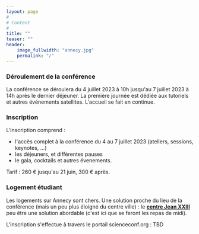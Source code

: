 ```yaml
---
layout: page
#
# Content
#
title: ""
teaser: ""
header:
    image_fullwidth: "annecy.jpg"
    permalink: "/"
---
```



### **Déroulement de la conférence**
La conférence se déroulera du 4 juillet 2023 à 10h jusqu'au 7 juillet 2023 à 14h après le dernier déjeuner. La première journée est dédiée aux tutoriels et autres événements satellites. L'accueil se fait en continue.


### **Inscription**

L'inscription comprend :
  * l'accès complet à la conférence du 4 au 7 juillet 2023 (ateliers, sessions, keynotes, ...)
  * les déjeuners, et différentes pauses
  * le gala, cocktails et autres évenements.
  
Tarif : 260 € jusqu'au 21 juin, 300 € après.

### **Logement étudiant**

Les logements sur Annecy sont chers. Une solution proche du lieu de la
conférence (mais un peu plus éloigné du centre ville) : le **[centre
Jean XXIII](https://www.centrejean23.com/)** peu être une solution
abordable (c'est ici que se feront les repas de midi).

L'inscription s'effectue à travers le portail scienceconf.org : TBD


